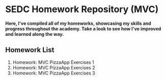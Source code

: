 # SEDC Homework Repository (MVC)

**Here, I've compiled all of my homeworks, showcasing my skills and progress throughout the academy. Take a look to see how I've improved and learned along the way.**

## Homework List

1. Homework: MVC PizzaApp Exercises 1
2. Homework: MVC PizzaApp Exercises 2
3. Homework: MVC PizzaApp Exercises 3